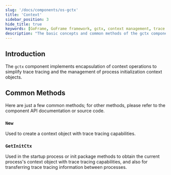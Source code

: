 ```yaml
---
slug: '/docs/components/os-gctx'
title: 'Context'
sidebar_position: 3
hide_title: true
keywords: [GoFrame, GoFrame framework, gctx, context management, trace tracing, process initialization, context object, component API, New method, GetInitCtx]
description: "The basic concepts and common methods of the gctx component in the GoFrame framework. gctx is used to simplify trace tracing and context object management, facilitating process initialization and context operations. The main content includes how to create and obtain context objects that support trace tracing, as well as its application in processes and init packages. More detailed understanding of the actual application of gctx can be gained with example code and API documentation."
---
```


## Introduction

The `gctx` component implements encapsulation of context operations to simplify trace tracing and the management of process initialization context objects.

## Common Methods

Here are just a few common methods; for other methods, please refer to the component API documentation or source code.

### `New`

Used to create a context object with trace tracing capabilities.

### `GetInitCtx`

Used in the startup process or init package methods to obtain the current process's context object with trace tracing capabilities, and also for transferring trace tracing information between processes.